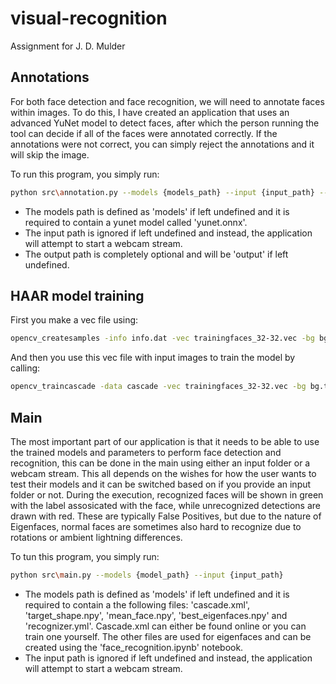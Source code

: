 # visual-recognition

Assignment for J. D. Mulder

## Annotations

For both face detection and face recognition, we will need to annotate faces within images. To do this, I have created an application that uses an advanced YuNet model to detect faces, after which the person running the tool can decide if all of the faces were annotated correctly. If the annotations were not correct, you can simply reject the annotations and it will skip the image.

To run this program, you simply run:

```bash
python src\annotation.py --models {models_path} --input {input_path} --output {output_path}
```

- The models path is defined as 'models' if left undefined and it is required to contain a yunet model called 'yunet.onnx'.
- The input path is ignored if left undefined and instead, the application will attempt to start a webcam stream.
- The output path is completely optional and will be 'output' if left undefined.

## HAAR model training

First you make a vec file using:

```bash
opencv_createsamples -info info.dat -vec trainingfaces_32-32.vec -bg bg.txt -num {num_positives} -h 32 -w 32
```

And then you use this vec file with input images to train the model by calling:

```bash
opencv_traincascade -data cascade -vec trainingfaces_32-32.vec -bg bg.txt -numPos 114 -numNeg 228 -numStages 32 -acceptanceRatioBreakValue 10e-5 -w 32 -h 32
```

## Main

The most important part of our application is that it needs to be able to use the trained models and parameters to perform face detection and recognition, this can be done in the main using either an input folder or a webcam stream. This all depends on the wishes for how the user wants to test their models and it can be switched based on if you provide an input folder or not. During the execution, recognized faces will be shown in green with the label assosicated with the face, while unrecognized detections are drawn with red. These are typically False Positives, but due to the nature of Eigenfaces, normal faces are sometimes also hard to recognize due to rotations or ambient lightning differences.

To tun this program, you simply run:

```bash
python src\main.py --models {model_path} --input {input_path}
```

- The models path is defined as 'models' if left undefined and it is required to contain a the following files: 'cascade.xml', 'target_shape.npy', 'mean_face.npy', 'best_eigenfaces.npy' and 'recognizer.yml'. Cascade.xml can either be found online or you can train one yourself. The other files are used for eigenfaces and can be created using the 'face_recognition.ipynb' notebook.
- The input path is ignored if left undefined and instead, the application will attempt to start a webcam stream.
